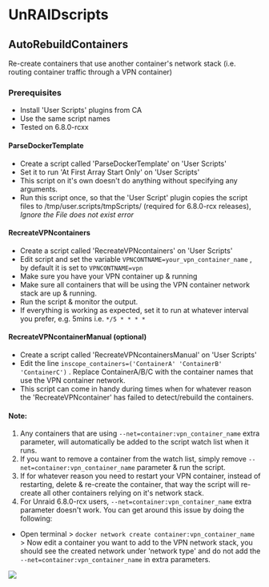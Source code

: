 # UnRAIDscripts

## AutoRebuildContainers
Re-create containers that use another container's network stack (i.e. routing container traffic through a VPN container)

### Prerequisites
- Install 'User Scripts' plugins from CA
- Use the same script names
- Tested on 6.8.0-rcxx

#### ParseDockerTemplate
- Create a script called 'ParseDockerTemplate' on 'User Scripts'
- Set it to run 'At First Array Start Only' on 'User Scripts'
- This script on it's own doesn't do anything without specifying any arguments.
- Run this script once, so that the 'User Script' plugin copies the script files to /tmp/user.scripts/tmpScripts/ (required for 6.8.0-rcx releases), _Ignore the File does not exist error_

#### RecreateVPNcontainers
- Create a script called 'RecreateVPNcontainers' on 'User Scripts'
- Edit script and set the variable `VPNCONTNAME=your_vpn_container_name` , by default it is set to `VPNCONTNAME=vpn`
- Make sure you have your VPN container up & running
- Make sure all containers that will be using the VPN container network stack are up & running.
- Run the script & monitor the output.
- If everything is working as expected, set it to run at whatever interval you prefer, e.g. 5mins i.e.  `*/5 * * * *`

#### RecreateVPNcontainerManual (optional)
- Create a script called 'RecreateVPNcontainersManual' on 'User Scripts'
- Edit the line `inscope_containers=('ContainerA' 'ContainerB' 'ContainerC')` . Replace ContainerA/B/C with the container names that use the VPN container network.
- This script can come in handy during times when for whatever reason the 'RecreateVPNcontainer' has failed to detect/rebuild the containers.

#### Note:
1. Any containers that are using `--net=container:vpn_container_name` extra parameter, will automatically be added to the script watch list when it runs.
2. If you want to remove a container from the watch list, simply remove `--net=container:vpn_container_name` parameter & run the script.
3. If for whatever reason you need to restart your VPN container, instead of restarting, delete & re-create the container, that way the script will re-create all other containers relying on it's network stack.
4. For Unraid 6.8.0-rcx users, `--net=container:vpn_container_name` extra parameter doesn't work. You can get around this issue by doing the following:

- Open terminal > `docker network create container:vpn_container_name` > Now edit a container you want to add to the VPN network stack, you should see the created network under 'network type' and do not add the `--net=container:vpn_container_name` in extra parameters.

![](https://ipsassets.unraid.net/uploads/monthly_2019_10/image.png.8c9db7f96da162cb4723bb6cccba0f44.png)
